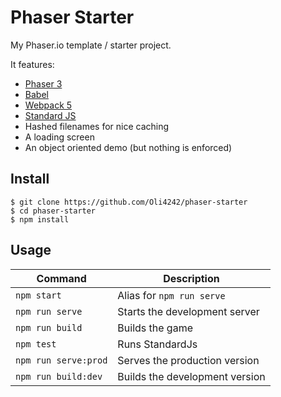 # Phaser Starter
My Phaser.io template / starter project.

It features:
* [Phaser 3](https://phaser.io/)
* [Babel](https://babeljs.io/)
* [Webpack 5](https://webpack.js.org/)
* [Standard JS](https://standardjs.com/)
* Hashed filenames for nice caching
* A loading screen
* An object oriented demo (but nothing is enforced)

## Install
    $ git clone https://github.com/Oli4242/phaser-starter
    $ cd phaser-starter
    $ npm install

## Usage
| Command              | Description                    |
|----------------------|--------------------------------|
| `npm start`          | Alias for `npm run serve`      |
| `npm run serve`      | Starts the development server  |
| `npm run build`      | Builds the game                |
| `npm test`           | Runs StandardJs                |
| `npm run serve:prod` | Serves the production version  |
| `npm run build:dev`  | Builds the development version |
